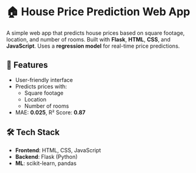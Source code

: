 # 🏠 House Price Prediction Web App

A simple web app that predicts house prices based on square footage, location, and number of rooms. Built with **Flask**, **HTML**, **CSS**, and **JavaScript**. Uses a **regression model** for real-time price predictions.

## 🚀 Features

- User-friendly interface
- Predicts prices with:
  - Square footage
  - Location
  - Number of rooms
- MAE: **0.025**, R² Score: **0.87**

## 🛠️ Tech Stack

- **Frontend**: HTML, CSS, JavaScript  
- **Backend**: Flask (Python)  
- **ML**: scikit-learn, pandas

